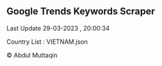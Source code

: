 

## Google Trends Keywords Scraper 
 
Last Update 29-03-2023 , 20:00:34

Country List :
VIETNAM.json



© Abdul Muttaqin 
